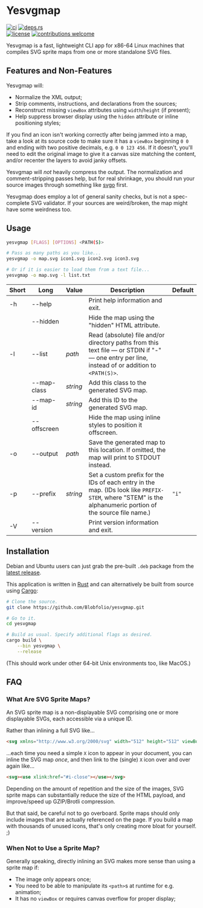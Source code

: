 # Yesvgmap

[![ci](https://img.shields.io/github/actions/workflow/status/Blobfolio/yesvgmap/ci.yaml?style=flat-square&label=ci)](https://github.com/Blobfolio/yesvgmap/actions)
[![deps.rs](https://deps.rs/repo/github/blobfolio/yesvgmap/status.svg?style=flat-square&label=deps.rs)](https://deps.rs/repo/github/blobfolio/yesvgmap)<br>
[![license](https://img.shields.io/badge/license-wtfpl-ff1493?style=flat-square)](https://en.wikipedia.org/wiki/WTFPL)
[![contributions welcome](https://img.shields.io/badge/PRs-welcome-brightgreen.svg?style=flat-square&label=contributions)](https://github.com/Blobfolio/yesvgmap/issues)



Yesvgmap is a fast, lightweight CLI app for x86-64 Linux machines that compiles SVG sprite maps from one or more standalone SVG files.



## Features and Non-Features

Yesvgmap will:

* Normalize the XML output;
* Strip comments, instructions, and declarations from the sources;
* Reconstruct missing `viewBox` attributes using `width`/`height` (if present);
* Help suppress browser display using the `hidden` attribute or inline positioning styles;

If you find an icon isn't working correctly after being jammed into a map, take a look at its source code to make sure it has a `viewBox` beginning `0 0` and ending with two positive decimals, e.g. `0 0 123 456`. If it doesn't, you'll need to edit the original image to give it a canvas size matching the content, and/or recenter the layers to avoid janky offsets.

Yesvgmap will _not_ heavily compress the output. The normalization and comment-stripping passes help, but for real shrinkage, you should run your source images through something like [svgo](https://github.com/svg/svgo) first.

Yesvgmap does employ a lot of general sanity checks, but is not a spec-complete SVG validator. If your sources are weird/broken, the map might have some weirdness too.



## Usage

```bash
yesvgmap [FLAGS] [OPTIONS] <PATH(S)>

# Pass as many paths as you like...
yesvgmap -o map.svg icon1.svg icon2.svg icon3.svg

# Or if it is easier to load them from a text file...
yesvgmap -o map.svg -l list.txt
```

| Short | Long | Value | Description | Default |
| ----- | ---- | ----- | ----------- | ------- |
| -h | --help | | Print help information and exit. | |
| | --hidden | | Hide the map using the "hidden" HTML attribute. | |
| -l | --list | *path* | Read (absolute) file and/or directory paths from this text file — or STDIN if "-" — one entry per line, instead of or addition to `<PATH(S)>`. | |
| | --map-class | *string* | Add this class to the generated SVG map. | |
| | --map-id | *string* | Add this ID to the generated SVG map. | |
| | --offscreen | | Hide the map using inline styles to position it offscreen. | |
| -o | --output | *path* | Save the generated map to this location. If omitted, the map will print to STDOUT instead. | |
| -p | --prefix | *string* | Set a custom prefix for the IDs of each entry in the map. (IDs look like `PREFIX-STEM`, where "STEM" is the alphanumeric portion of the source file name.) | `"i"` |
| -V | --version | | Print version information and exit. | |



## Installation

Debian and Ubuntu users can just grab the pre-built `.deb` package from the [latest release](https://github.com/Blobfolio/yesvgmap/releases/latest).

This application is written in [Rust](https://www.rust-lang.org/) and can alternatively be built from source using [Cargo](https://github.com/rust-lang/cargo):

```bash
# Clone the source.
git clone https://github.com/Blobfolio/yesvgmap.git

# Go to it.
cd yesvgmap

# Build as usual. Specify additional flags as desired.
cargo build \
    --bin yesvgmap \
    --release
```

(This should work under other 64-bit Unix environments too, like MacOS.)



## FAQ

### What Are SVG Sprite Maps?

An SVG sprite map is a non-displayable SVG comprising one or more displayable SVGs, each accessible via a unique ID.

Rather than inlining a full SVG like…

```html
<svg xmlns="http://www.w3.org/2000/svg" width="512" height="512" viewBox="0 0 512.001 512.001"><path fill="currentColor" d="M512.001 84.853L427.148 0 256.001 171.147 84.853 0 0 84.853 171.148 256 0 427.148l84.853 84.853 171.148-171.147 171.147 171.147 84.853-84.853L340.853 256z"/></svg>
```

…each time you need a simple `X` icon to appear in your document, you can inline the SVG map _once_, and then link to the (single) `X` icon over and over again like…

```html
<svg><use xlink:href="#i-close"></use></svg>
```

Depending on the amount of repetition and the size of the images, SVG sprite maps can substantially reduce the size of the HTML payload, and improve/speed up GZIP/Brotli compression.

But that said, be careful not to go overboard. Sprite maps should only include images that are actually referenced on the page. If you build a map with thousands of unused icons, that's only creating more bloat for yourself. ;)



### When Not to Use a Sprite Map?

Generally speaking, directly inlining an SVG makes more sense than using a sprite map if:
* The image only appears once;
* You need to be able to manipulate its `<path>`s at runtime for e.g. animation;
* It has no `viewBox` or requires canvas overflow for proper display;
